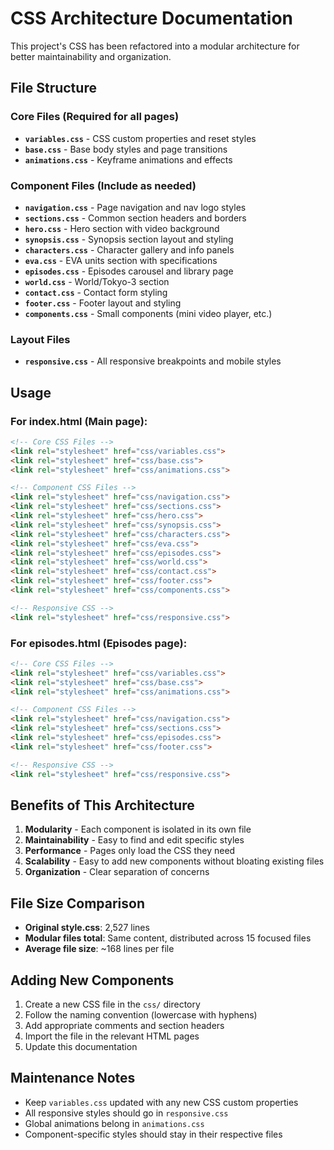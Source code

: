 # CSS Architecture Documentation

This project's CSS has been refactored into a modular architecture for better maintainability and organization.

## File Structure

### Core Files (Required for all pages)
- **`variables.css`** - CSS custom properties and reset styles
- **`base.css`** - Base body styles and page transitions
- **`animations.css`** - Keyframe animations and effects

### Component Files (Include as needed)
- **`navigation.css`** - Page navigation and nav logo styles
- **`sections.css`** - Common section headers and borders
- **`hero.css`** - Hero section with video background
- **`synopsis.css`** - Synopsis section layout and styling
- **`characters.css`** - Character gallery and info panels
- **`eva.css`** - EVA units section with specifications
- **`episodes.css`** - Episodes carousel and library page
- **`world.css`** - World/Tokyo-3 section
- **`contact.css`** - Contact form styling
- **`footer.css`** - Footer layout and styling
- **`components.css`** - Small components (mini video player, etc.)

### Layout Files
- **`responsive.css`** - All responsive breakpoints and mobile styles

## Usage

### For index.html (Main page):
```html
<!-- Core CSS Files -->
<link rel="stylesheet" href="css/variables.css">
<link rel="stylesheet" href="css/base.css">
<link rel="stylesheet" href="css/animations.css">

<!-- Component CSS Files -->
<link rel="stylesheet" href="css/navigation.css">
<link rel="stylesheet" href="css/sections.css">
<link rel="stylesheet" href="css/hero.css">
<link rel="stylesheet" href="css/synopsis.css">
<link rel="stylesheet" href="css/characters.css">
<link rel="stylesheet" href="css/eva.css">
<link rel="stylesheet" href="css/episodes.css">
<link rel="stylesheet" href="css/world.css">
<link rel="stylesheet" href="css/contact.css">
<link rel="stylesheet" href="css/footer.css">
<link rel="stylesheet" href="css/components.css">

<!-- Responsive CSS -->
<link rel="stylesheet" href="css/responsive.css">
```

### For episodes.html (Episodes page):
```html
<!-- Core CSS Files -->
<link rel="stylesheet" href="css/variables.css">
<link rel="stylesheet" href="css/base.css">
<link rel="stylesheet" href="css/animations.css">

<!-- Component CSS Files -->
<link rel="stylesheet" href="css/navigation.css">
<link rel="stylesheet" href="css/sections.css">
<link rel="stylesheet" href="css/episodes.css">
<link rel="stylesheet" href="css/footer.css">

<!-- Responsive CSS -->
<link rel="stylesheet" href="css/responsive.css">
```

## Benefits of This Architecture

1. **Modularity** - Each component is isolated in its own file
2. **Maintainability** - Easy to find and edit specific styles
3. **Performance** - Pages only load the CSS they need
4. **Scalability** - Easy to add new components without bloating existing files
5. **Organization** - Clear separation of concerns

## File Size Comparison

- **Original style.css**: 2,527 lines
- **Modular files total**: Same content, distributed across 15 focused files
- **Average file size**: ~168 lines per file

## Adding New Components

1. Create a new CSS file in the `css/` directory
2. Follow the naming convention (lowercase with hyphens)
3. Add appropriate comments and section headers
4. Import the file in the relevant HTML pages
5. Update this documentation

## Maintenance Notes

- Keep `variables.css` updated with any new CSS custom properties
- All responsive styles should go in `responsive.css`
- Global animations belong in `animations.css`
- Component-specific styles should stay in their respective files
